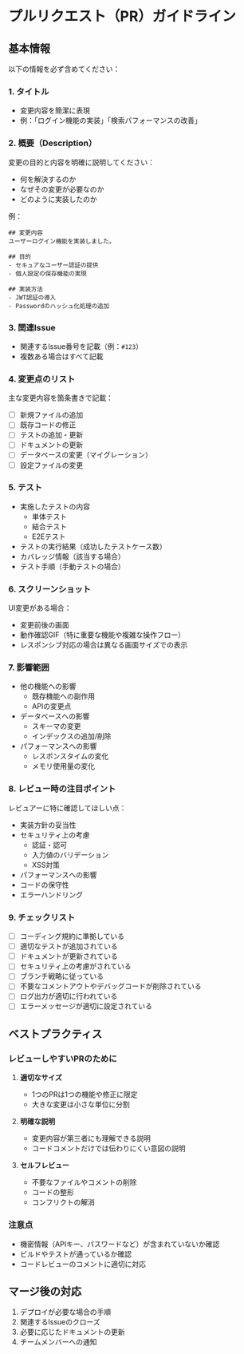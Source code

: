 # プルリクエスト（PR）ガイドライン

## 基本情報
以下の情報を必ず含めてください：

### 1. タイトル
- 変更内容を簡潔に表現
- 例：「ログイン機能の実装」「検索パフォーマンスの改善」

### 2. 概要（Description）
変更の目的と内容を明確に説明してください：
- 何を解決するのか
- なぜその変更が必要なのか
- どのように実装したのか

例：
```
## 変更内容
ユーザーログイン機能を実装しました。

## 目的
- セキュアなユーザー認証の提供
- 個人設定の保存機能の実現

## 実装方法
- JWT認証の導入
- Passwordのハッシュ化処理の追加
```

### 3. 関連Issue
- 関連するIssue番号を記載（例：`#123`）
- 複数ある場合はすべて記載

### 4. 変更点のリスト
主な変更内容を箇条書きで記載：
- [ ] 新規ファイルの追加
- [ ] 既存コードの修正
- [ ] テストの追加・更新
- [ ] ドキュメントの更新
- [ ] データベースの変更（マイグレーション）
- [ ] 設定ファイルの変更

### 5. テスト
- 実施したテストの内容
  - 単体テスト
  - 結合テスト
  - E2Eテスト
- テストの実行結果（成功したテストケース数）
- カバレッジ情報（該当する場合）
- テスト手順（手動テストの場合）

### 6. スクリーンショット
UI変更がある場合：
- 変更前後の画面
- 動作確認GIF（特に重要な機能や複雑な操作フロー）
- レスポンシブ対応の場合は異なる画面サイズでの表示

### 7. 影響範囲
- 他の機能への影響
  - 既存機能への副作用
  - APIの変更点
- データベースへの影響
  - スキーマの変更
  - インデックスの追加/削除
- パフォーマンスへの影響
  - レスポンスタイムの変化
  - メモリ使用量の変化

### 8. レビュー時の注目ポイント
レビュアーに特に確認してほしい点：
- 実装方針の妥当性
- セキュリティ上の考慮
  - 認証・認可
  - 入力値のバリデーション
  - XSS対策
- パフォーマンスへの影響
- コードの保守性
- エラーハンドリング

### 9. チェックリスト
- [ ] コーディング規約に準拠している
- [ ] 適切なテストが追加されている
- [ ] ドキュメントが更新されている
- [ ] セキュリティ上の考慮がされている
- [ ] ブランチ戦略に従っている
- [ ] 不要なコメントアウトやデバッグコードが削除されている
- [ ] ログ出力が適切に行われている
- [ ] エラーメッセージが適切に設定されている

## ベストプラクティス

### レビューしやすいPRのために
1. **適切なサイズ**
   - 1つのPRは1つの機能や修正に限定
   - 大きな変更は小さな単位に分割

2. **明確な説明**
   - 変更内容が第三者にも理解できる説明
   - コードコメントだけでは伝わりにくい意図の説明

3. **セルフレビュー**
   - 不要なファイルやコメントの削除
   - コードの整形
   - コンフリクトの解消

### 注意点
- 機密情報（APIキー、パスワードなど）が含まれていないか確認
- ビルドやテストが通っているか確認
- コードレビューのコメントに適切に対応

## マージ後の対応
1. デプロイが必要な場合の手順
2. 関連するIssueのクローズ
3. 必要に応じたドキュメントの更新
4. チームメンバーへの通知